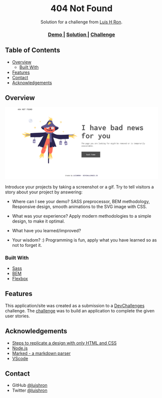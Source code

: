<h1 align="center">404 Not Found</h1>

<div align="center">
   Solution for a challenge from  <a href="https://github.com/luishron" target="_blank">Luis H Ron</a>.
</div>

<div align="center">

  <h3>
    <a href="https://luishron.github.io/404-Not-Found/">
      Demo
    </a>
    <span> | </span>
    <a href="https://github.com/luishron/404-Not-Found">
      Solution
    </a>
    <span> | </span>
    <a href="https://devchallenges.io/challenges/wBunSb7FPrIepJZAg0sY">
      Challenge
    </a>
  </h3>
</div>

<!-- TABLE OF CONTENTS -->

## Table of Contents

- [Overview](#overview)
  - [Built With](#built-with)
- [Features](#features)
- [Contact](#contact)
- [Acknowledgements](#acknowledgements)

<!-- OVERVIEW -->

## Overview

![screenshot](https://raw.githubusercontent.com/luishron/404-Not-Found/main/resources/404-desktop.png)

Introduce your projects by taking a screenshot or a gif. Try to tell visitors a story about your project by answering:

- Where can I see your demo?
  SASS preprocessor, BEM methodology, Responsive design, smooth animations to the SVG image with CSS.
- What was your experience?
  Apply modern methodologies to a simple design, to make it optimal.

- What have you learned/improved?
- Your wisdom? :)
  Programming is fun, apply what you have learned so as not to forget it.

### Built With

<!-- This section should list any major frameworks that you built your project using. Here are a few examples.-->

- [Sass](https://sass-lang.com/)
- [BEM](http://getbem.com/)
- [Flexbox](https://developer.mozilla.org/es/docs/Web/CSS/CSS_Flexible_Box_Layout/Basic_Concepts_of_Flexbox)

## Features

<!-- List the features of your application or follow the template. Don't share the figma file here :) -->

This application/site was created as a submission to a [DevChallenges](https://devchallenges.io/challenges) challenge. The [challenge](https://devchallenges.io/challenges/wBunSb7FPrIepJZAg0sY) was to build an application to complete the given user stories.

## Acknowledgements

<!-- This section should list any articles or add-ons/plugins that helps you to complete the project. This is optional but it will help you in the future. For exmpale -->

- [Steps to replicate a design with only HTML and CSS](https://devchallenges-blogs.web.app/how-to-replicate-design/)
- [Node.js](https://nodejs.org/)
- [Marked - a markdown parser](https://github.com/chjj/marked)
- [VScode](https://code.visualstudio.com/)

## Contact

- GitHub [@luishron](https://github.com/luishron)
- Twitter [@luishron](https://twitter.com/luishron)
